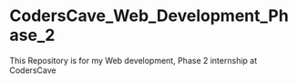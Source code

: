 # CodersCave_Web_Development_Phase_2
This Repository is for my Web development, Phase 2 internship at CodersCave
